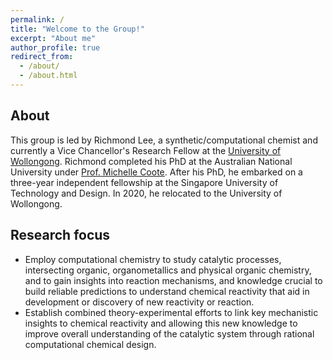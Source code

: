 ```yaml
---
permalink: /
title: "Welcome to the Group!"
excerpt: "About me"
author_profile: true
redirect_from: 
  - /about/
  - /about.html
---
```

About
---
This group is led by Richmond Lee, a synthetic/computational chemist and currently a Vice Chancellor's Research Fellow at the [University of Wollongong](https://scholars.uow.edu.au/display/richmond_lee). Richmond completed his PhD at the Australian National University under [Prof. Michelle Coote](https://rsc.anu.edu.au/~mcoote/). After his PhD, he embarked on a three-year independent fellowship at the Singapore University of Technology and Design. In 2020, he relocated to the University of Wollongong.

Research focus
---
* Employ computational chemistry to study catalytic processes, intersecting organic, organometallics and physical organic chemistry, and to gain insights into reaction mechanisms, and knowledge crucial to build reliable predictions to understand chemical reactivity that aid in development or discovery of new reactivity or reaction. 
* Establish combined theory-experimental efforts to link key mechanistic insights to chemical reactivity and allowing this new knowledge to improve overall understanding of the catalytic system through rational computational chemical design.
